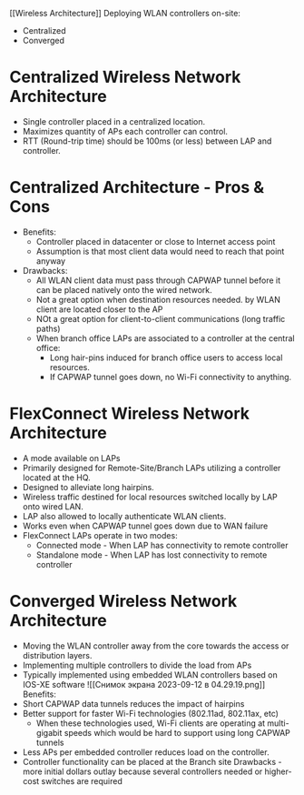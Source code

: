 [[Wireless Architecture]]
Deploying WLAN controllers on-site:
- Centralized
- Converged
# Centralized Wireless Network Architecture
- Single controller placed in a centralized location.
- Maximizes quantity of APs each controller can control.
- RTT (Round-trip time) should be 100ms (or less) between LAP and controller.
# Centralized Architecture - Pros & Cons
- Benefits:
	- Controller placed in datacenter or close to Internet access point
	- Assumption is that most client data would need to reach that point anyway
- Drawbacks:
	- All WLAN client data must pass through CAPWAP tunnel before it can be placed natively onto the wired network.
	- Not a great option when destination resources needed. by WLAN client are located closer to the AP
	- NOt a great option for client-to-client communications (long traffic paths)
	- When branch office LAPs are associated to a controller at the central office:
		- Long hair-pins induced for branch office users to access local resources.
		- If CAPWAP tunnel goes down, no Wi-Fi connectivity to anything.
# FlexConnect Wireless Network Architecture
- A mode available on LAPs
- Primarily designed for Remote-Site/Branch LAPs utilizing a controller located at the HQ.
- Designed to alleviate long hairpins.
- Wireless traffic destined for local resources switched locally by LAP onto wired LAN.
- LAP also allowed to locally authenticate WLAN clients.
- Works even when CAPWAP tunnel goes down due to WAN failure
- FlexConnect LAPs operate in two modes:
	- Connected mode - When LAP has connectivity to remote controller
	- Standalone mode - When LAP has lost connectivity to remote controller
# Converged Wireless Network Architecture
- Moving the WLAN controller away from the core towards the access or distribution layers.
- Implementing multiple controllers to divide the load from APs
- Typically implemented using embedded WLAN controllers based on IOS-XE software
![[Снимок экрана 2023-09-12 в 04.29.19.png]]
Benefits:
- Short CAPWAP data tunnels reduces the impact of hairpins
- Better support for faster Wi-Fi technologies (802.11ad, 802.11ax, etc)
	- When these technologies used, Wi-Fi clients are operating at multi-gigabit speeds which would be hard to support using long CAPWAP tunnels
- Less APs per embedded controller reduces load on the controller.
- Controller functionality can be placed at the Branch site
Drawbacks - more initial dollars outlay because several controllers needed or higher-cost switches are required
